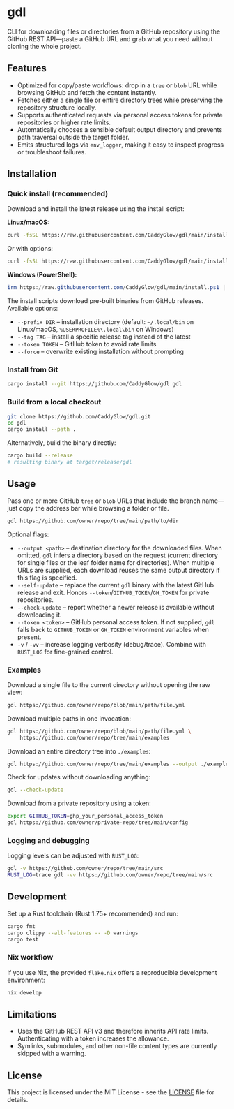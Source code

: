 # gdl

CLI for downloading files or directories from a GitHub repository using the GitHub REST API—paste a GitHub URL and grab what you need without cloning the whole project.

## Features
- Optimized for copy/paste workflows: drop in a `tree` or `blob` URL while browsing GitHub and fetch the content instantly.
- Fetches either a single file or entire directory trees while preserving the repository structure locally.
- Supports authenticated requests via personal access tokens for private repositories or higher rate limits.
- Automatically chooses a sensible default output directory and prevents path traversal outside the target folder.
- Emits structured logs via `env_logger`, making it easy to inspect progress or troubleshoot failures.

## Installation

### Quick install (recommended)

Download and install the latest release using the install script:

**Linux/macOS:**
```bash
curl -fsSL https://raw.githubusercontent.com/CaddyGlow/gdl/main/install.sh | bash
```

Or with options:
```bash
curl -fsSL https://raw.githubusercontent.com/CaddyGlow/gdl/main/install.sh | bash -s -- --prefix ~/.local/bin
```

**Windows (PowerShell):**
```powershell
irm https://raw.githubusercontent.com/CaddyGlow/gdl/main/install.ps1 | iex
```

The install scripts download pre-built binaries from GitHub releases. Available options:
- `--prefix DIR` – installation directory (default: `~/.local/bin` on Linux/macOS, `%USERPROFILE%\.local\bin` on Windows)
- `--tag TAG` – install a specific release tag instead of the latest
- `--token TOKEN` – GitHub token to avoid rate limits
- `--force` – overwrite existing installation without prompting

### Install from Git
```bash
cargo install --git https://github.com/CaddyGlow/gdl gdl
```

### Build from a local checkout
```bash
git clone https://github.com/CaddyGlow/gdl.git
cd gdl
cargo install --path .
```

Alternatively, build the binary directly:
```bash
cargo build --release
# resulting binary at target/release/gdl
```

## Usage

Pass one or more GitHub `tree` or `blob` URLs that include the branch name—just copy the address bar while browsing a folder or file.

```bash
gdl https://github.com/owner/repo/tree/main/path/to/dir
```

Optional flags:
- `--output <path>` – destination directory for the downloaded files. When omitted, `gdl` infers a directory based on the request (current directory for single files or the leaf folder name for directories). When multiple URLs are supplied, each download reuses the same output directory if this flag is specified.
- `--self-update` – replace the current `gdl` binary with the latest GitHub release and exit. Honors `--token`/`GITHUB_TOKEN`/`GH_TOKEN` for private repositories.
- `--check-update` – report whether a newer release is available without downloading it.
- `--token <token>` – GitHub personal access token. If not supplied, `gdl` falls back to `GITHUB_TOKEN` or `GH_TOKEN` environment variables when present.
- `-v` / `-vv` – increase logging verbosity (debug/trace). Combine with `RUST_LOG` for fine-grained control.

### Examples

Download a single file to the current directory without opening the raw view:
```bash
gdl https://github.com/owner/repo/blob/main/path/file.yml
```

Download multiple paths in one invocation:
```bash
gdl https://github.com/owner/repo/blob/main/path/file.yml \
    https://github.com/owner/repo/tree/main/examples
```

Download an entire directory tree into `./examples`:
```bash
gdl https://github.com/owner/repo/tree/main/examples --output ./examples
```

Check for updates without downloading anything:
```bash
gdl --check-update
```

Download from a private repository using a token:
```bash
export GITHUB_TOKEN=ghp_your_personal_access_token
gdl https://github.com/owner/private-repo/tree/main/config
```

### Logging and debugging

Logging levels can be adjusted with `RUST_LOG`:
```bash
gdl -v https://github.com/owner/repo/tree/main/src
RUST_LOG=trace gdl -vv https://github.com/owner/repo/tree/main/src
```

## Development

Set up a Rust toolchain (Rust 1.75+ recommended) and run:
```bash
cargo fmt
cargo clippy --all-features -- -D warnings
cargo test
```

### Nix workflow

If you use Nix, the provided `flake.nix` offers a reproducible development environment:
```bash
nix develop
```

## Limitations
- Uses the GitHub REST API v3 and therefore inherits API rate limits. Authenticating with a token increases the allowance.
- Symlinks, submodules, and other non-file content types are currently skipped with a warning.

## License

This project is licensed under the MIT License - see the [LICENSE](LICENSE) file for details.
